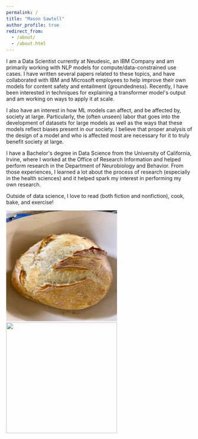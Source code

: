 ```yaml
---
permalink: /
title: "Mason Sawtell"
author_profile: true
redirect_from: 
  - /about/
  - /about.html
---
```


I am a Data Scientist currently at Neudesic, an IBM Company and am primarily working with NLP models for compute/data-constrained use cases. I have written several papers related to these topics, and have collaborated with IBM and Microsoft employees to help improve their own models for content safety and entailment (groundedness). Recently, I have been interested in techniques for explaining a transformer model's output and am working on ways to apply it at scale.

I also have an interest in how ML models can affect, and be affected by, society at large. Particularly, the (often unseen) labor that goes into the development of datasets for large models as well as the ways that these models reflect biases present in our society. I believe that proper analysis of the design of a model and who is affected most are necessary for it to truly benefit society at large.

I have a Bachelor's degree in Data Science from the University of California, Irvine, where I worked at the Office of Research Information and helped perform research in the Department of Neurobiology and Behavior. From those experiences, I learned a lot about the process of research (especially in the health sciences) and it helped spark my interest in performing my own research.

Outside of data science, I love to read (both fiction and nonfiction), cook, bake, and exercise!

<img src="../images/bread.jpg" width="300" height="300"/> <img src="../images/pie.jpg" width="300" height="300"/>